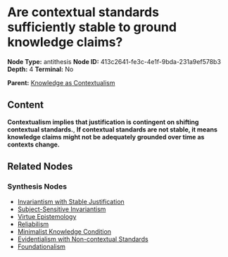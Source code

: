 # Are contextual standards sufficiently stable to ground knowledge claims?

**Node Type:** antithesis
**Node ID:** 413c2641-fe3c-4e1f-9bda-231a9ef578b3
**Depth:** 4
**Terminal:** No

**Parent:** [Knowledge as Contextualism](knowledge-as-contextualism-synthesis-34a646f3-6bed-4d6b-8194-a00ffa60b5bb.md)

## Content

**Contextualism implies that justification is contingent on shifting contextual standards.**, **If contextual standards are not stable, it means knowledge claims might not be adequately grounded over time as contexts change.**

## Related Nodes

### Synthesis Nodes

- [Invariantism with Stable Justification](invariantism-with-stable-justification-synthesis-4e1e6e26-2e93-43f5-89de-50af515e76ec.md)
- [Subject-Sensitive Invariantism](subject-sensitive-invariantism-synthesis-dfa4608c-bd37-448b-8015-f8fd86d4f080.md)
- [Virtue Epistemology](virtue-epistemology-synthesis-0e9d3e94-eb6f-472b-893e-39ef6570107b.md)
- [Reliabilism](reliabilism-synthesis-b811e9ec-c959-4ecf-a35d-0853f9879b6a.md)
- [Minimalist Knowledge Condition](minimalist-knowledge-condition-synthesis-5ddc9122-c3ea-4120-9750-b1f43c78b84f.md)
- [Evidentialism with Non-contextual Standards](evidentialism-with-non-contextual-standards-synthesis-fc18045e-bd13-4a58-9d45-f7a024d1e867.md)
- [Foundationalism](foundationalism-synthesis-5dbd169a-c1f4-41b6-a19e-2df02a839052.md)
